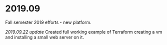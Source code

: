 # 2019.09
Fall semester 2019 efforts - new platform. 

*2019.09.22 update* Created full working example of Terraform creating a vm and installing a small web server on it. 
